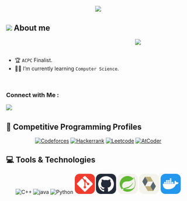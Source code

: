 
<!-- Typing SVG by DenverCoder1 - https://github.com/DenverCoder1/readme-typing-svg -->
<p align="center">
  <a href="https://github.com/DenverCoder1/readme-typing-svg"><img src="https://readme-typing-svg.herokuapp.com/?lines=Computer%20science%20Student;Always%20learning%20new%20things&font=Fira%20Code&center=true&width=440&height=45&color=f75c7e&vCenter=true&size=22"></a>
</p> 

## <img src = "https://i.pinimg.com/originals/3f/7e/4e/3f7e4eff7c96e9fe4b8b4b1ff3f7bdb5.gif" width = 6.5%> About me
<img align="right" src="https://user-images.githubusercontent.com/60513866/193420194-36d02223-e2b7-4f5b-9327-6a331b842456.gif" width=30%>



<br><br>
- :trophy: `ACPC` Finalist.
- :student: I’m currently learning `Computer Science`.
<br>


### Connect with Me :

<a href="https://linkedin.com/in/ahmed-yahia-41aa7a244/" target="_blank"><img src="https://img.shields.io/badge/-Ahmed%20Yahia-0077B5?style=for-the-badge&logo=Linkedin&logoColor=white"/></a>

## 🤯 Competitive Programming Profiles
<p align="center">
     <a href="https://codeforces.com/profile/AhmedYahia"><img src="https://bit.ly/37EpMXq" width="50px" title="Codeforces" alt="Codeforces"/></a>
     <a href="https://www.hackerrank.com/ahmedyahia011461"><img src="https://bit.ly/3NbH5yd" width="50px" title="Hackerrrank" alt="Hackerrank"/></a>
     <a href="https://leetcode.com/AhmedYahia74"><img src="https://bit.ly/39YnDXx" width="50px" title="Leetcode" alt="Leetcode"/></a>
     <a href="https://atcoder.jp/users/AhmedYahia"><img src="https://bit.ly/3Ne9x2G" width="50px" title="AtCoder" alt="AtCoder"/></a>
</p>

## 💻 Tools & Technologies
<p align="center">
    <img src="https://bit.ly/37Epy2y" alt="C++" width="60px" title="C++"> 
    <img src="https://skillicons.dev/icons?i=java" alt="java" width="55px" title="Java">
    <img src="https://bit.ly/3stK11q" alt="Python" width="55px" title="Python"> 
    <img src="https://github.com/tandpfun/skill-icons/blob/main/icons/Git.svg" alt="Git" width="55px" title="Git">
<!--     <img src="https://bit.ly/3yvoEjR" alt="Git" width="55px" title="Git"> -->
    <img src="https://github.com/tandpfun/skill-icons/blob/main/icons/Github-Dark.svg" alt="GitHub" width="55px" title="GitHub"> 
  <img src="https://github.com/tandpfun/skill-icons/blob/main/icons/Spring-Light.svg" alt="Spring" width="55px" title="Spring">
    <img src="https://github.com/tandpfun/skill-icons/blob/main/icons/Hibernate-Light.svg" alt="Hibernate" width="55px" title="Hibernate">
  <img src="https://github.com/tandpfun/skill-icons/blob/main/icons/Docker.svg" alt="Docker" width="55px" title="Docker"> 

</p>
